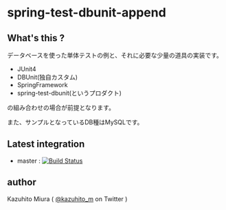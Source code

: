 spring-test-dbunit-append
==========================

## What's this ?

データベースを使った単体テストの例と、それに必要な少量の道具の実装です。

+ JUnit4
+ DBUnit(独自カスタム)
+ SpringFramework
+ spring-test-dbunit(というプロダクト)

の組み合わせの場合が前提となります。

また、サンプルとなっているDB種はMySQLです。

## Latest integration

+ master : [![Build Status](https://secure.travis-ci.org/kazuhito-m/spring-test-dbunit-append.png)](http://travis-ci.org/kazuhito-m/spring-test-dbunit-append)

## author

Kazuhito Miura ( [@kazuhito_m](https://twitter.com/kazuhito_m) on Twitter )
